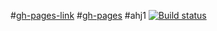 #[gh-pages-link](https://github.com/Svetlana-Kutyeva1974/ahj1/tree/gh-pages)
#[gh-pages](https://svetlana-kutyeva1974.github.io/ahj1/) 
#ahj1
[![Build status](https://ci.appveyor.com/api/projects/status/ptx0s3yupr90icto?svg=true)](https://ci.appveyor.com/project/Svetlana-Kutyeva1974/ahj1)

